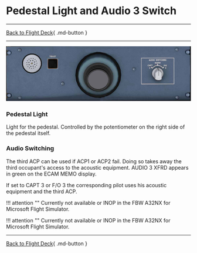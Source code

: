 # Pedestal Light and Audio 3 Switch

---

[Back to Flight Deck](../index.md){ .md-button }

---


![Pedestal Light and Audio 3 switch](../../../assets/a32nx-briefing/overhead-aft-panel/Pedestal-Light.jpg "Pedestal Light and Audio 3 switch")

### Pedestal Light

Light for the pedestal. Controlled by the potentiometer on the right side of the pedestal itself.

### Audio Switching

The third ACP can be used if ACP1 or ACP2 fail.
Doing so takes away the third occupant's access to the acoustic equipment. AUDIO 3 XFRD appears in green on the ECAM MEMO display.

If set to CAPT 3 or F/O 3 the corresponding pilot uses his acoustic equipment and the third ACP.

!!! attention ""
    Currently not available or INOP in the FBW A32NX for Microsoft Flight Simulator.

!!! attention ""
    Currently not available or INOP in the FBW A32NX for Microsoft Flight Simulator.

---

[Back to Flight Deck](../index.md){ .md-button }

